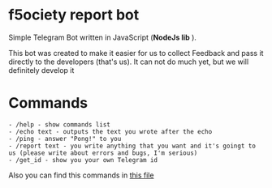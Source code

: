 # f5ociety report bot

Simple Telegram Bot written in JavaScript (**NodeJs lib** ).

This bot was created to make it easier for us to collect Feedback and pass it directly to the developers (that's us). It can not do much yet, but we will definitely develop it 

# Commands 
```
- /help - show commands list 
- /echo text - outputs the text you wrote after the echo
- /ping - answer "Pong!" to you 
- /report text - you write anything that you want and it's goingt to us (please write about errors and bugs, I'm serious)
- /get_id - show you your own Telegram id
```
Also you can find this commands in [this file](./help.xt)

